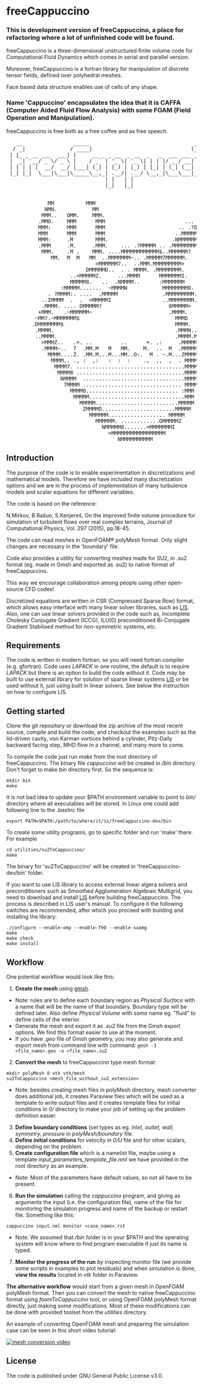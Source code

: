 # freeCappuccino

### This is development version of freeCappuccino, a place for refactoring where a lot of unfinished code will be found.

freeCappuccino is a three-dimensional unstructured finite volume code for Computational Fluid Dynamics which comes in serial and parallel version.

Moreover, freeCappuccino is a fortran library for manipulation of discrete tensor fields, defined over polyhedral meshes.

Face based data structure enables use of cells of any shape.

### Name 'Cappuccino' encapsulates the idea that it is CAFFA (Computer Aided Fluid Flow Analysis) with some FOAM (Field Operation and Manipulation).

freeCappuccino is free both as a free coffee and as free speech.

<pre>
   __                _____                                 _               
  / _|              / ____|                               (_)              
 | |_ _ __ ___  ___| |     __ _ _ __  _ __  _   _  ___ ___ _ _ __   ___    
 |  _| '__/ _ \/ _ \ |    / _` | '_ \| '_ \| | | |/ __/ __| | '_ \ / _ \   
 | | | | |  __/  __/ |___| (_| | |_) | |_) | |_| | (_| (__| | | | | (_) |  
 |_| |_|  \___|\___|\_____\__,_| .__/| .__/ \__,_|\___\___|_|_| |_|\___/   
                               | |   | |                                   
                               |_|   |_|                                   
 
 
             MM          MMM
            NMN.           MM
           MMM..   OMM.    MMM.
          .MMO.    MMM      MMM                         ...
          MMM:     MMM      MMM                       .. .?DMD7..
          MMM      MMM      MMM                      ..MMMMMMMMMMM~
          MMM:     .M       MMM.                    .NMMMMMMMMMMMMMM
          .MMM     .M.     .MMM.    ... .?MMMMM .. .MMMMMMMMMMMMMMMMM
           MMM.    .M .    MMM. ....MMMMMMMMMMMM$..MMMMMM?     .7MMMMM.
              MM.  M  M   MM  ..MMMMMMM~.. .MMMMM7MMMMMM.        7MMMMN
                            =MMMMMM7..  ..MMM.MMMMMMMMM+         .MMMMM.
                         DMMMMMD..  . . MMMM. .MMMMMMMM.        ..MMMMM.
                    ..=MMMMMZ.     ...MMMM      MMMMMMMI.        .MMMM$.
                    MMMMM8.   ..  .NMMMM..      :MMMMMMM         :MMMM.
                 :MMMMM.......  ~MMMMN           MMMMMMMMO.      MMMM+
             . ?MMMM:. ....  ,MMMMM              .MMMMMMMMM.    :MMMM.
           ..IMMMM  .  .  =MMMMMI                ..MMMMMMMM.    MMMM=
           .MMMM. .... DMMMMM?                     8MMMMM=     NMMMM
          +MMM.   .~MMMMMM~                        .MMMM.     ,MMMM.
         ~MM?.~MMMMMMM$                              MMMD    .MMMMM
        .DMMMMMMM$                                   MMMM.  .MMMMM
         .MMMM.                                      .MMMN..MMMMM,
         ..MMMM.                                     .MMMM.MMMMMM
           =MMMZ..   .=. ..         ..      =. ,:     .MMMMMMMMM
           .MMMM~..  7  .MM.M   M   MM.    M.  ..  M  .MMMMMMMM+
             MMMM....Z. .MM.M...M...MM..O:.  M . ~.M...ZMMMMMMM
              MMMM,. ., :  ,:   :  :  :    .,  ,,  ,  . MMMMMMM
               MMMM7. ..................................MMMMMM
                MMMM8 ..................................MMMMMM
                 NMMMM  ................................MMMMD
                  7MMMM ............................... MMMM
                    MMMMO............................. :MMM
                     MMMMM..............................MMM
                       MMMMM..........................MMMMM
                        ZMMMMD.......................MMMMM
                          MMMMMM.................. MMMMM
                            MMMMMM. ............OMMMMMZ
                              NMMMMM8.......=MMMMMMMI
                                =MMMMMMMMMMMMMMMMM
                                   NMMMMMMMMMM
</pre>


Introduction
------------------
The purpose of the code is to enable experimentation in discretizations and mathematical models. Therefore we have included many discretization options and we are in the process of implementation of many turbulence models and scalar equations for different variables.

The code is based on the reference:

N.Mirkov, B.Rašuo, S.Kenjereš, On the improved finite volume procedure for simulation of turbulent flows over real complex terrains, Journal of Computational Physics, Vol. 297 (2015), pp.18-45.

The code can read meshes in OpenFOAM® polyMesh format. Only slight changes are necessary in the 'boundary' file. 

Code also provides a utility for converting meshes made for SU2, in .su2 format (eg. made in Gmsh and exported as .su2) to native format of freeCappuccino.

This way we encourage collaboration among people using other open-source CFD codes!

Discretized equations are written in CSR (Compressed Sparse Row) format, which allows easy interface with many linear solver libraries, such as [LIS](http://www.ssisc.org/lis/). Also, one can use linear solvers provided in the code such as, Incomplete Cholesky Conjugate Gradient (ICCG), ILU(0) preconditioned Bi-Conjugate Gradient Stabilised method for non-symmetric systems, etc.

Requirements
-----------------
The code is written in modern fortran, so you will need fortran compiler (e.g. gfortran). Code uses _LAPACK_ in one routine, the default is to require _LAPACK_ but there is an option to build the code without it. Code may be built to use external library for solution of sparse linear systems [LIS](http://www.ssisc.org/lis/) or be used without it, just using built in linear solvers. See below the instruction on how to configure LIS.

Getting started
-----------------
Clone the git repository or download the zip archive of the most recent source, compile and build the code, and checkout the examples such as the lid-driven cavity, von Karman vortices behind a cylinder, Pitz-Daily backward facing step, MHD flow in a channel, and many more to come.

To compile the code just run _make_ from the root directory of freeCappuccino. The binary file _cappuccino_ will be created in _/bin_ directory. Don't forget to make _bin_ directory first. So the sequence is:
```
mkdir bin
make
```
It is not bad idea to update your $PATH environment variable to point to _bin/_ directory where all executables will be stored. In Linux one could add following line to the _.bashrc_ file
```
export PATH=$PATH:/path/to/where/it/is/freeCappuccino-dev/bin
```

To create some utility programs, go to specific folder and run 'make' there. For example
```
cd utilities/su2ToCappuccino/
make
```
The binary for 'su2ToCappuccino' will be created in 'freeCappuccino-dev/bin' folder.

If you want to use LIS library to access external linear algera solvers and preconditioners such as Smoothed Agglomeration Algebraic Multigrid, you need to download and install [LIS](http://www.ssisc.org/lis/) before building freeCappuccino. The process is described in LIS user's manual. To configure it the following switches are recommended, after which you proceed with building and installing the library:
```
./configure --enable-omp --enable-f90 --enable-saamg
make
make check
make install
```

Workflow
-----------------
One potential workflow would look like this:
1. __Create the mesh__ using [gmsh](https://gmsh.info/ "GMSH mesh generator"). 
* Note: rules are to define each boundary region as _Physical Surface_ with a name that will be the name of that boundary. Boundary type will be defined later. Also define _Physical Volume_ with some name eg. "fluid" to define cells of the interior.
* Generate the mesh and export it as _.su2_ file from the Gmsh export options. We find this format easier to use at the moment. 
* If you have _.geo_ file of Gmsh geometry, you may also generate and export mesh from command line with command:
`gmsh -3 <file_name>.geo -o <file_name>.su2`
2. __Convert the mesh__ to freeCappuccino type mesh format:
```
mkdir polyMesh 0 vtk vtk/mesh
su2ToCappuccino <mesh_file_without_su2_extension>
```
   * Note: besides creating mesh files in polyMesh directory, mesh converter does additional job, it creates Paraview files which will be used as a template to write output files and it creates template files for initial conditions in _0/_ directory to make your job of setting up the problem definition easier.

3. __Define boundary conditions__ (set types as eg. _inlet, outlet, wall, symmetry, pressure_ in _polyMesh/boundary_ file. 
4. __Define initial conditions__ for velocity in _0/U_ file and for other scalars, depending on the problem.
5. __Create configuration file__ which is a namelist file, maybe using a template _input_parameters_template_file.nml_ we have provided in the root directory as an example.
* Note: Most of the parameters have default values, so not all have to be present.
6. __Run the simulation__ calling the _cappuccino_ program, and giving as arguments the input (i.e. the configuration file), name of the file for monitoring the simulaton progress and name of the backup or restart file. Something like this:
```
cappuccino input.nml monitor <case_name>.rst
```
* Note: We assumed that _/bin_ folder is in your $PATH and the operating system will know where to find program executable if just its name is typed.
7. __Monitor the progress of the run__ by inspecting monitor file (we provide some scripts in examples to plot residuals) and when simulation is done, __view the results__ located in _vtk_ folder in Paraview.


__The alternative workflow__ would start from a given mesh in OpenFOAM polyMesh format. Then you can convert the mesh to native freeCappuccino format using _foamToCappuccino_ tool, or using OpenFOAM polyMesh format directly, just making some modifications. Most of these modifications can be done with provided toolset from the _utilities_ directory. 

An example of converting OpenFOAM mesh and preparing the simulation case can be seen in this short video tutorial:

[![mesh conversion video](https://img.youtube.com/vi/sYMfoQ61BcY/default.jpg)](https://www.youtube.com/watch?v=sYMfoQ61BcY)

License
------------------
The code is published under GNU General Public License v3.0.
